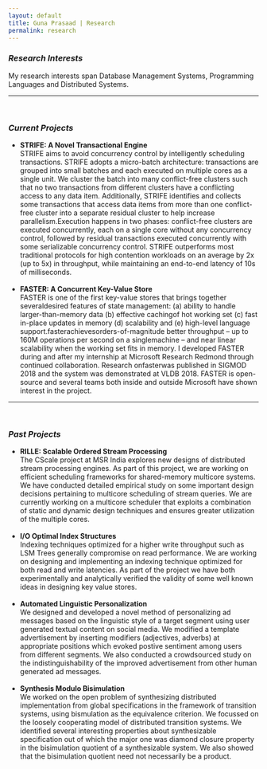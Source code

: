 ```yaml
---
layout: default
title: Guna Prasaad | Research
permalink: research
---
```

<h3><i>Research Interests</i></h3>
My research interests span Database Management Systems, Programming Languages and Distributed Systems.
<br>
<hr><br>
<h3><i>Current Projects</i></h3>
<ul>
  <li><b>STRIFE: A Novel Transactional Engine</b><br>
  STRIFE aims to avoid concurrency control by intelligently scheduling transactions. STRIFE adopts a micro-batch architecture: transactions are grouped into small batches and each executed on multiple cores as a single unit. We cluster the batch into many conflict-free clusters such that no two transactions from different clusters have a conflicting access to any data item.
Additionally, STRIFE identifies and collects some transactions that access data items from more than one conflict-free cluster into a separate residual cluster to help increase parallelism.Execution happens in two phases: conflict-free clusters are executed concurrently, each on a single core without any concurrency control, followed by residual transactions executed concurrently with some serializable concurrency control. STRIFE outperforms most traditional protocols for high contention workloads on an average by 2x (up to 5x) in throughput, while maintaining an end-to-end latency of 10s of milliseconds.
  </li>
  <br>
  <li><b>FASTER: A Concurrent Key-Value Store</b><br>
FASTER is one of the first key-value stores that brings together severaldesired features of state management: (a) ability to handle larger-than-memory data (b) effective cachingof hot working set (c) fast in-place updates in memory (d) scalability and (e) high-level language support.fasterachievesorders-of-magnitude better throughput – up to 160M operations per second on a singlemachine – and near linear scalability when the working set fits in memory. I developed FASTER during and after my internship at Microsoft Research Redmond through continued collaboration. Research onfasterwas published in SIGMOD 2018 and the system was demonstrated at VLDB 2018. FASTER is open-source and several teams both inside and outside Microsoft have shown interest in the project.
    </li>
</ul>
<hr><br>
<h3><i>Past Projects</i></h3>
<ul>
  <li>
    <b>RILLE: Scalable Ordered Stream Processing</b><br>
    The CScale project at MSR India explores new designs of distributed stream processing engines. As part of this project, we are working on efficient scheduling frameworks for shared-memory multicore systems. We have conducted detailed empirical study on some important design decisions pertaining to multicore scheduling of stream queries. We are currently working on a multicore scheduler that exploits a combination of static and dynamic design techniques and ensures greater utilization of the multiple cores.
  </li>
  <br>
  <li>
    <b>I/O Optimal Index Structures</b><br>
    Indexing techniques optimized for a higher write throughput such as LSM Trees generally compromise on read performance. We are working on designing and implementing an indexing technique optimized for both read and write latencies. As part of the project we have both experimentally and analytically verified the validity of some well known ideas in designing key value stores.
  </li>
  <br>
  <li>
    <b>Automated Linguistic Personalization</b><br>
    We designed and developed a novel method of personalizing ad messages based on the linguistic style of a target segment using user generated textual content on social media. We modified a template advertisement by inserting modifiers (adjectives, adverbs) at appropriate positions which evoked postive sentiment among users from different segments. We also conducted a crowdsourced study on the indistinguishability of the improved advertisement from other human generated ad messages.
  </li>
  <br>
  <li>
    <b>Synthesis Modulo Bisimulation</b><br>
    We worked on the open problem of synthesizing distributed implementation from global specifications in the framework of transition systems, using bismulation as the equivalence criterion. We focussed on the loosely cooperating model of distributed transition systems. We identified several interesting properties about synthesizable specification out of which the major one was diamond closure property in the bisimulation quotient of a synthesizable system. We also showed that the bisimulation quotient need not necessarily be a product.
  </li>
</ul>
